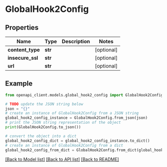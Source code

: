 # GlobalHook2Config


## Properties

Name | Type | Description | Notes
------------ | ------------- | ------------- | -------------
**content_type** | **str** |  | [optional] 
**insecure_ssl** | **str** |  | [optional] 
**url** | **str** |  | [optional] 

## Example

```python
from openapi_client.models.global_hook2_config import GlobalHook2Config

# TODO update the JSON string below
json = "{}"
# create an instance of GlobalHook2Config from a JSON string
global_hook2_config_instance = GlobalHook2Config.from_json(json)
# print the JSON string representation of the object
print(GlobalHook2Config.to_json())

# convert the object into a dict
global_hook2_config_dict = global_hook2_config_instance.to_dict()
# create an instance of GlobalHook2Config from a dict
global_hook2_config_from_dict = GlobalHook2Config.from_dict(global_hook2_config_dict)
```
[[Back to Model list]](../README.md#documentation-for-models) [[Back to API list]](../README.md#documentation-for-api-endpoints) [[Back to README]](../README.md)


